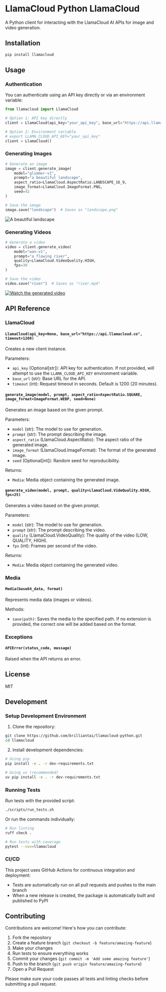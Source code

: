 # LlamaCloud Python LlamaCloud

A Python client for interacting with the LlamaCloud AI APIs for image and video generation.

## Installation

```bash
pip install llamacloud
```

## Usage

### Authentication

You can authenticate using an API key directly or via an environment variable:

```python
from llamacloud import LlamaCloud

# Option 1: API key directly
client = LlamaCloud(api_key="your_api_key", base_url="https://api.llamacloud.co")

# Option 2: Environment variable
# export LLAMA_CLOUD_API_KEY="your_api_key"
client = LlamaCloud()
```

### Generating Images

```python
# Generate an image
image = client.generate_image(
    model="glimmer-v1",
    prompt="a beautiful landscape",
    aspect_ratio=LlamaCloud.AspectRatio.LANDSCAPE_16_9,
    image_format=LlamaCloud.ImageFormat.PNG,
    seed=42
)

# Save the image
image.save("landscape")  # Saves as "landscape.png"
```

![A beautiful landscape](assets/landscape.png)
### Generating Videos

```python
# Generate a video
video = client.generate_video(
    model="wan-v1",
    prompt="a flowing river",
    quality=LlamaCloud.VideoQuality.HIGH,
    fps=30
)

# Save the video
video.save("river")  # Saves as "river.mp4"
```

[![Watch the generated video](assets/landscape.png)](assets/river.mp4)
## API Reference

### LlamaCloud

#### `LlamaCloud(api_key=None, base_url="https://api.llamacloud.co", timeout=1200)`

Creates a new client instance.

Parameters:
- `api_key` (Optional[str]): API key for authentication. If not provided, will attempt to use the `LLAMA_CLOUD_API_KEY` environment variable.
- `base_url` (str): Base URL for the API.
- `timeout` (int): Request timeout in seconds. Default is 1200 (20 minutes).

#### `generate_image(model, prompt, aspect_ratio=AspectRatio.SQUARE, image_format=ImageFormat.WEBP, seed=None)`

Generates an image based on the given prompt.

Parameters:
- `model` (str): The model to use for generation.
- `prompt` (str): The prompt describing the image.
- `aspect_ratio` (LlamaCloud.AspectRatio): The aspect ratio of the generated image.
- `image_format` (LlamaCloud.ImageFormat): The format of the generated image.
- `seed` (Optional[int]): Random seed for reproducibility.

Returns:
- `Media`: Media object containing the generated image.

#### `generate_video(model, prompt, quality=LlamaCloud.VideQuality.HIGH, fps=25)`

Generates a video based on the given prompt.

Parameters:
- `model` (str): The model to use for generation.
- `prompt` (str): The prompt describing the video.
- `quality` (LlamaCloud.VideoQuality): The quality of the video (LOW, QUALITY, HIGH).
- `fps` (int): Frames per second of the video.

Returns:
- `Media`: Media object containing the generated video.

### Media

#### `Media(base64_data, format)`

Represents media data (images or videos).

Methods:
- `save(path)`: Saves the media to the specified path. If no extension is provided, the correct one will be added based on the format.

### Exceptions

#### `APIError(status_code, message)`

Raised when the API returns an error.

## License

MIT

## Development

### Setup Development Environment

1. Clone the repository:
```bash
git clone https://github.com/brilliantai/llamacloud-python.git
cd llamacloud
```

2. Install development dependencies:
```bash
# Using pip
pip install -e . -r dev-requirements.txt

# Using uv (recommended)
uv pip install -e . -r dev-requirements.txt
```

### Running Tests

Run tests with the provided script:
```bash
./scripts/run_tests.sh
```

Or run the commands individually:
```bash
# Run linting
ruff check .

# Run tests with coverage
pytest --cov=llamacloud
```

### CI/CD

This project uses GitHub Actions for continuous integration and deployment:

- Tests are automatically run on all pull requests and pushes to the main branch
- When a new release is created, the package is automatically built and published to PyPI

## Contributing

Contributions are welcome! Here's how you can contribute:

1. Fork the repository
2. Create a feature branch (`git checkout -b feature/amazing-feature`)
3. Make your changes
4. Run tests to ensure everything works
5. Commit your changes (`git commit -m 'Add some amazing feature'`)
6. Push to the branch (`git push origin feature/amazing-feature`)
7. Open a Pull Request

Please make sure your code passes all tests and linting checks before submitting a pull request.
